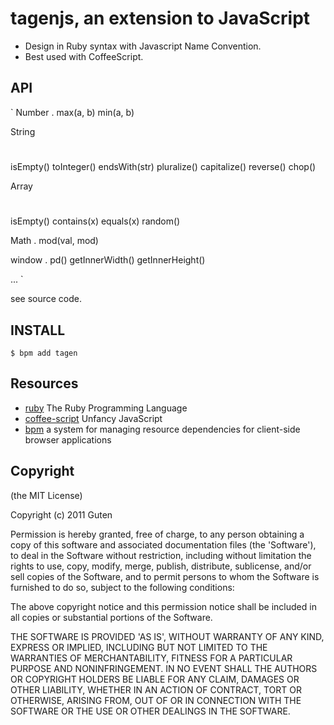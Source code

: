 tagenjs, an extension to JavaScript
===================================

* Design in Ruby syntax with Javascript Name Convention.
* Best used with CoffeeScript. 

API
------

`
Number
.
max(a, b) min(a, b)

String
#
isEmpty()
toInteger()
endsWith(str)
pluralize() capitalize()
reverse()
chop()

Array
#
isEmpty()
contains(x)
equals(x)
random()

Math
.
mod(val, mod)

window
.
pd()
getInnerWidth() getInnerHeight()

...
`

see source code.

INSTALL
-------

`$ bpm add tagen` 

Resources
---------

* [ruby](https://github.com/ruby/ruby) The Ruby Programming Language 
* [coffee-script](https://github.com/jashkenas/coffee-script) Unfancy JavaScript
* [bpm](https://github.com/bpm/bpm) a system for managing resource dependencies for client-side browser applications


Copyright
---------

(the MIT License)

Copyright (c) 2011 Guten

Permission is hereby granted, free of charge, to any person obtaining a copy of this software and associated documentation files (the 'Software'), to deal in the Software without restriction, including without limitation the rights to use, copy, modify, merge, publish, distribute, sublicense, and/or sell copies of the Software, and to permit persons to whom the Software is furnished to do so, subject to the following conditions:

The above copyright notice and this permission notice shall be included in all copies or substantial portions of the Software.

THE SOFTWARE IS PROVIDED 'AS IS', WITHOUT WARRANTY OF ANY KIND, EXPRESS OR IMPLIED, INCLUDING BUT NOT LIMITED TO THE WARRANTIES OF MERCHANTABILITY, FITNESS FOR A PARTICULAR PURPOSE AND NONINFRINGEMENT.  IN NO EVENT SHALL THE AUTHORS OR COPYRIGHT HOLDERS BE LIABLE FOR ANY CLAIM, DAMAGES OR OTHER LIABILITY, WHETHER IN AN ACTION OF CONTRACT, TORT OR OTHERWISE, ARISING FROM, OUT OF OR IN CONNECTION WITH THE SOFTWARE OR THE USE OR OTHER DEALINGS IN THE SOFTWARE.
